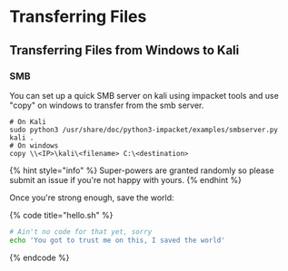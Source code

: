 # Transferring Files

## Transferring Files from Windows to Kali

### SMB

You can set up a quick SMB server on kali using impacket tools and use "copy" on windows to transfer from the smb server.

```
# On Kali
sudo python3 /usr/share/doc/python3-impacket/examples/smbserver.py kali .
# On windows
copy \\<IP>\kali\<filename> C:\<destination>
```

{% hint style="info" %}
&#x20;Super-powers are granted randomly so please submit an issue if you're not happy with yours.
{% endhint %}

Once you're strong enough, save the world:

{% code title="hello.sh" %}
```bash
# Ain't no code for that yet, sorry
echo 'You got to trust me on this, I saved the world'
```
{% endcode %}

